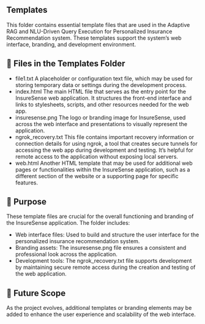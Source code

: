 ## Templates

This folder contains essential template files that are used in the Adaptive RAG and NLU-Driven Query Execution for Personalized Insurance Recommendation system. These templates support the system’s web interface, branding, and development environment.

## 📂 Files in the Templates Folder

- file1.txt
A placeholder or configuration text file, which may be used for storing temporary data or settings during the development process.
- index.html
The main HTML file that serves as the entry point for the InsureSense web application. It structures the front-end interface and links to stylesheets, scripts, and other resources needed for the web app.
- insuresense.png
The logo or branding image for InsureSense, used across the web interface and presentations to visually represent the application.
- ngrok_recovery.txt
This file contains important recovery information or connection details for using ngrok, a tool that creates secure tunnels for accessing the web app during development and testing. It’s helpful for remote access to the application without exposing local servers.
- web.html
Another HTML template that may be used for additional web pages or functionalities within the InsureSense application, such as a different section of the website or a supporting page for specific features.

## 📖 Purpose

These template files are crucial for the overall functioning and branding of the InsureSense application. The folder includes:

- Web interface files: Used to build and structure the user interface for the personalized insurance recommendation system.
- Branding assets: The insuresense.png file ensures a consistent and professional look across the application.
- Development tools: The ngrok_recovery.txt file supports development by maintaining secure remote access during the creation and testing of the web application.

## 🌟 Future Scope

As the project evolves, additional templates or branding elements may be added to enhance the user experience and scalability of the web interface.
